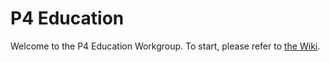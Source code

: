 # P4 Education

Welcome to the P4 Education Workgroup.
To  start, please refer to [the Wiki](https://github.com/p4lang/education/wiki).
